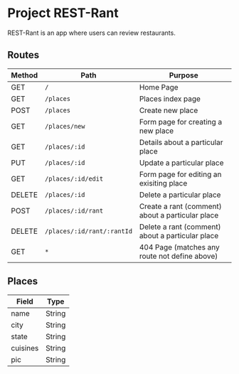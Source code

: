# Project REST-Rant

REST-Rant is an app where users can review restaurants.

## Routes

| Method | Path                       | Purpose                                          |
| ------ | -------------------------- | ------------------------------------------------ |
| GET    | `/`                        | Home Page                                        |
| GET    | `/places`                  | Places index page                                |
| POST   | `/places`                  | Create new place                                 |
| GET    | `/places/new`              | Form page for creating a new place               |
| GET    | `/places/:id`              | Details about a particular place                 |
| PUT    | `/places/:id`              | Update a particular place                        |
| GET    | `/places/:id/edit`         | Form page for editing an exisiting place         |
| DELETE | `/places/:id`              | Delete a particular place                        |
| POST   | `/places/:id/rant`         | Create a rant (comment) about a particular place |
| DELETE | `/places/:id/rant/:rantId` | Delete a rant (comment) about a particular place |
| GET    | `*`                        | 404 Page (matches any route not define above)    |

## Places

| Field    | Type   |
| -------- | ------ |
| name     | String |
| city     | String |
| state    | String |
| cuisines | String |
| pic      | String |
